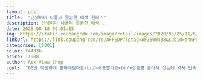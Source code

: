 ```yaml
---
layout: post 
title:  "안녕미미 나폴리 깔끔한 배색 원피스" 
description: 안녕미미 나폴리 깔끔한 배색 ..
date: 2020-08-18 06:01:15 
img: https://static.coupangcdn.com/image/retail/images/2020/05/25/11/6/6b069521-8662-4d16-95ae-67dc321c1d86.jpg 
linkUrl: https://link.coupang.com/re/AFFSDP?lptag=AF3600438&subid=ahnPublicAsk&pageKey=1619734906&itemId=2764258632&vendorItemId=70754134248&traceid=V0-113-baef4274510d1fcd 
categories: [1001] 
color: f44336 
price: 11900 
author: Ask View Shop 
cont:  "66반 적당하게 편하게맞아요<br/>배송빨라요<br/>상품평 좋아서 샀는데 역시 만족스럽네요  기장도 딱 무릎바로 아래로 예쁩니다^^ 키 158인데 길지않고 편하게 입을 기장이네요<br/>생각보다 시원한 재질로 평소 55사이즈 입는 저에게 잘 맞아서 좋았고  옷구매는 처음인데 성공한것 같아요, 감사합니다^^<br/>홈웨어로 편해요<br/>" 
---
```

